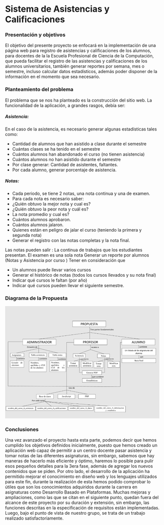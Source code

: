 # Sistema de Asistencias y Calificaciones

### Presentación y objetivos
El objetivo del presente proyecto se enfocará en la implementación de una página web para registro de  asistencias y calificaciones de los alumnos, para docentes de la la Escuela Profesional de Ciencia de la Computación, que pueda facilitar el registro de las asistencias y calificaciones de los alumnos universitarios, también generar reportes por semana, mes o semestre, incluso calcular datos estadísticos, además poder disponer de la información en el momento que sea necesario.

### Planteamiento del problema
El problema que se nos ha planteado es la construcción del sitio web. La funcionalidad de la aplicación, a grandes rasgos, debía ser:

##### Asistencia:
En el caso de la asistencia, es necesario generar algunas estadísticas tales como:
- Cantidad de alumnos que han asistido a clase durante el semestre
- Cuántas clases se ha tenido en el semestre
- Cuántos alumnos han abandonado el curso (no tienen asistencia)
- Cuántos alumnos no han asistido durante el semestre
- Por clase generar: Cantidad de asistentes, faltantes.
- Por cada alumno, generar porcentaje de asistencia.

##### Notas:

- Cada periodo, se tiene 2 notas, una nota continua y una de examen.
- Para cada nota es necesario saber:
- ¿Quién obtuvo la mejor nota y cual es?
- ¿Quién obtuvo la peor nota y cuál es?
- La nota promedio y cual es?
- Cuántos alumnos aprobaron.
- Cuántos alumnos jalaron.
- Quienes están en peligro de jalar el curso (teniendo la primera y segunda nota)
- Generar el registro con las notas completas y la nota final.

Las notas pueden salir :
La continua de trabajos que los estudiantes presentan.
El examen es una sola nota
Generar un reporte por alumnos (Notas y Asistencia por curso )
Tener en consideración que
- Un alumnos puede llevar varios cursos
- Generar el histórico de notas (todos los cursos llevados y su nota final)
- Indicar qué cursos le faltan (por año)
- Indicar qué cursos pueden llevar el siguiente semestre.

### Diagrama de la Propuesta

![alt text](https://github.com/Sommerfield3/Trabajo-Interdisciplinar/blob/main/resources/DiagramaPropuesta.png)

### Conclusiones
Una vez avanzado el proyecto hasta esta parte, podemos decir que hemos cumplido los objetivos definidos inicialmente, puesto que hemos creado un aplicación web capaz de permitir a un centro docente pasar asistencia y tomar notas de las diferentes asignaturas, sin embargo, sabemos que hay maneras de hacerlo más eficiente y óptimo, haremos lo posible para pulir esos pequeños detalles para la 3era fase, además de agregar los nuevos contenidos que se piden. Por otro lado, el desarrollo de la aplicación ha permitido mejorar el conocimiento en diseño web y los lenguajes utilizados para este fin, durante la realización de esta hemos podido comprobar lo útiles que son los conocimientos adquiridos durante la carrera en asignaturas como Desarrollo Basado en Plataformas.
Muchas mejoras y ampliaciones, como las que se citan en el siguiente punto, quedan fuera del alcance de este proyecto por su duración y extensión, sin embargo, las funciones descritas en la especificación de requisitos están implementadas. Luego, bajo el punto de vista de nuestro grupo, se trata de un trabajo realizado satisfactoriamente. 
